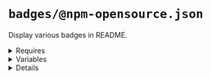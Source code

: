# `badges/@npm-opensource.json`

Display various badges in README.

<!---0--><details>
<!---0--><summary>Requires</summary>

- js-gardener
- semantic-release
- npm-published
- david-dm
- dependabot
- coveralls
- circleci

<!---0--></details>

<!---0--><details>
<!---0--><summary>Variables</summary>

- repoName
- repoKey

<!---0--></details>

<!---0--><details>
<!---0--><summary>Details</summary>

## badges/js-gardener

_Updating `README.md` using `merge-below-title`._

- Display [js-gardener](https://github.com/blackflux/js-gardener) badge in README.

<!---1--><details>
<!---1--><summary>Requires</summary>

- js-gardener

<!---1--></details>

## badges/semantic-release

_Updating `README.md` using `merge-below-title`._

- Display [semantic-release](https://github.com/semantic-release/semantic-release) badge in README.

<!---1--><details>
<!---1--><summary>Requires</summary>

- semantic-release

<!---1--></details>

## badges/npm-downloads

_Updating `README.md` using `merge-below-title`._

- Display [npm downloads](https://www.npmjs.com/) badge in README.

<!---1--><details>
<!---1--><summary>Requires</summary>

- npm-published

<!---1--></details>

<!---1--><details>
<!---1--><summary>Variables</summary>

- repoName

<!---1--></details>

## badges/npm-status

_Updating `README.md` using `merge-below-title`._

- Display [npm status](https://www.npmjs.com/) badge in README.

<!---1--><details>
<!---1--><summary>Requires</summary>

- npm-published

<!---1--></details>

<!---1--><details>
<!---1--><summary>Variables</summary>

- repoName

<!---1--></details>

## badges/david-dm

_Updating `README.md` using `merge-below-title`._

- Display [david-dm.com](https://david-dm.org/) badge in README.

<!---1--><details>
<!---1--><summary>Requires</summary>

- david-dm

<!---1--></details>

<!---1--><details>
<!---1--><summary>Variables</summary>

- repoKey

<!---1--></details>

## badges/dependabot

_Updating `README.md` using `merge-below-title`._

- Display [dependabot](https://dependabot.com/) badge in README.

<!---1--><details>
<!---1--><summary>Requires</summary>

- dependabot

<!---1--></details>

<!---1--><details>
<!---1--><summary>Variables</summary>

- repoKey

<!---1--></details>

## badges/coveralls

_Updating `README.md` using `merge-below-title`._

- Display [coveralls](https://coveralls.io/) badge in README.

<!---1--><details>
<!---1--><summary>Requires</summary>

- coveralls

<!---1--></details>

<!---1--><details>
<!---1--><summary>Variables</summary>

- repoKey

<!---1--></details>

## badges/circleci

_Updating `README.md` using `merge-below-title`._

- Display [circleci](https://circleci.com/) badge in README.

<!---1--><details>
<!---1--><summary>Requires</summary>

- circleci

<!---1--></details>

<!---1--><details>
<!---1--><summary>Variables</summary>

- repoKey

<!---1--></details>

</details>

